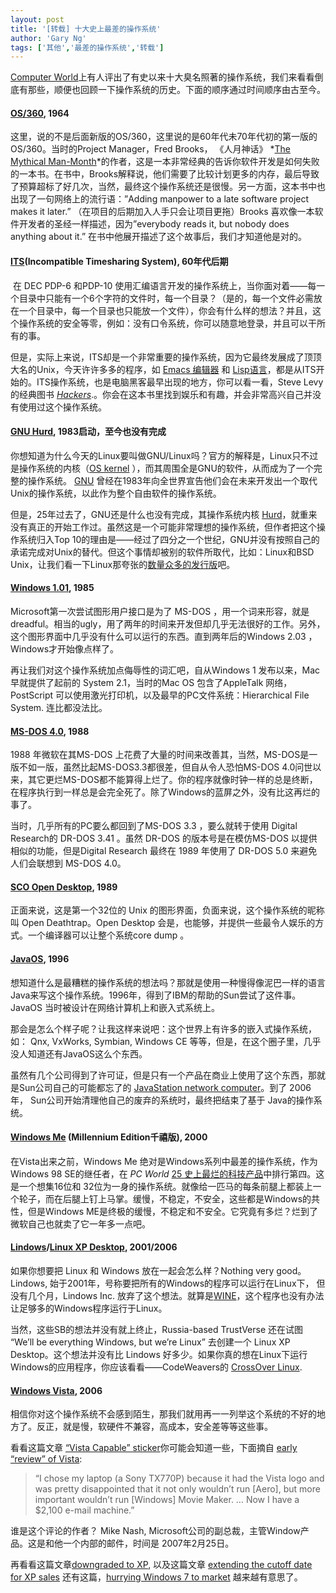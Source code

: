 ```yaml
---
layout: post
title: '[转载] 十大史上最差的操作系统'
author: 'Gary Ng'
tags: ['其他','最差的操作系统','转载']
---
```


  

[Computer
World](http://www.computerworld.com/)上有人评出了有史以来十大臭名照著的操作系统，我们来看看倒底有那些，顺便也回顾一下操作系统的历史。下面的顺序通过时间顺序由古至今。

#### [OS/360](http://www.britannica.com/EBchecked/topic/1461036/IBM-OS360), 1964

这里，说的不是后面新版的OS/360，这里说的是60年代未70年代初的第一版的OS/360。当时的Project
Manager，Fred Brooks， 《人月神话》 *[The Mythical
Man-Month](http://www.amazon.com/reader/0201835959#reader)*的作者，这是一本非常经典的告诉你软件开发是如何失败的一本书。在书中，Brooks解释说，他们需要了比较计划更多的内存，最后导致了预算超标了好几次，当然，最终这个操作系统还是很慢。另一方面，这本书中也出现了一句网络上的流行语：”Adding
manpower to a late software project makes it later.”
（在项目的后期加入人手只会让项目更拖）Brooks
喜欢像一本软件开发者的圣经一样描述，因为”everybody reads it, but nobody
does anything about it.”
在书中他展开描述了这个故事后，我们才知道他是对的。

#### [**ITS**](http://en.wikipedia.org/wiki/Incompatible_Timesharing_System)(Incompatible Timesharing System), 60年代后期

 在 DEC PDP-6 和PDP-10
使用汇编语言开发的操作系统上，当你面对着——每一个目录中只能有一个6个字符的文件时，每一个目录？（是的，每一个文件必需放在一个目录中，每一个目录也只能放一个文件），你会有什么样的想法？并且，这个操作系统的安全等零，例如：没有口令系统，你可以随意地登录，并且可以干所有的事。

但是，实际上来说，ITS却是一个非常重要的操作系统，因为它最终发展成了顶顶大名的Unix，今天许许多多的程序，如 [Emacs
编辑器](http://www.gnu.org/software/emacs/) 和 [Lisp语言](http://knowledgerush.com/kr/encyclopedia/Lisp_programming_language/)，都是从ITS开始的。ITS操作系统，也是电脑黑客最早出现的地方，你可以看一看，Steve
Levy
的经典图书 *[Hackers](http://www.amazon.com/Hackers-Computer-Revolution-Steven-Levy/dp/0141000511)*.。你会在这本书里找到娱乐和有趣，并会非常高兴自己并没有使用过这个操作系统。

  

#### [GNU Hurd](http://www.gnu.org/), 1983启动，至今也没有完成

你想知道为什么今天的Linux要叫做GNU/Linux吗？官方的解释是，Linux只不过是操作系统的内核（[OS
kernel](http://www.webopedia.com/TERM/k/kernel.html) ），而其周围全是GNU的软件，从而成为了一个完整的操作系统。 [GNU](http://www.gnu.org/) 曾经在1983年向全世界宣告他们会在未来开发出一个取代Unix的操作系统，以此作为整个自由软件的操作系统。

但是，25年过去了，GNU还是什么也没有完成，其操作系统内核 [Hurd](http://www.gnu.org/software/hurd/hurd/what_is_the_gnu_hurd.html)，就重来没有真正的开始工作过。虽然这是一个可能非常理想的操作系统，但作者把这个操作系统归入Top
10的理由是——经过了四分之一个世纪，GNU并没有按照自己的承诺完成对Unix的替代。但这个事情却被别的软件所取代，比如：Linux和BSD
Unix，让我们看一下Linux那夸张的[数量众多的发行版](http://en.wikipedia.org/wiki/List_of_Linux_distributions)吧。

#### [Windows 1.01](http://en.wikipedia.org/wiki/Windows_1.0), 1985

Microsoft第一次尝试图形用户接口是为了 MS-DOS ，用一个词来形容，就是
dreadful。相当的ugly，用了两年的时间来开发但却几乎无法很好的工作。另外，这个图形界面中几乎没有什么可以运行的东西。直到两年后的Windows
2.03 ，Windows才开始像点样了。

再让我们对这个操作系统加点侮辱性的词汇吧，自从Windows 1 发布以来，Mac
早就提供了起前的 System 2.1，当时的Mac OS 包含了AppleTalk
网络，PostScript 可以使用激光打印机，以及最早的PC文件系统：Hierarchical
File System. 连比都没法比。

#### [MS-DOS 4.0](http://nukesoft.co.uk/msdos/dosversions.shtml), 1988

1988 年微软在其MS-DOS
上花费了大量的时间来改善其，当然，MS-DOS是一版不如一版，虽然比起MS-DOS3.3都很差，但自从令人恐怕MS-DOS
4.0问世以来，其它更烂MS-DOS都不能算得上烂了。你的程序就像时钟一样的总是终断，在程序执行到一样总是会完全死了。除了Windows的蓝屏之外，没有比这再烂的事了。

当时，几乎所有的PC要么都回到了MS-DOS 3.3 ，要么就转于使用 Digital
Research的 DR-DOS 3.41 。虽然 DR-DOS 的版本号是在模仿MS-DOS
以提供相似的功能，但是Digital Research 最终在 1989 年使用了 DR-DOS 5.0
来避免人们会联想到 MS-DOS 4.0。

[](http://draft.blogger.com/blogger.g?blogID=5319618319979683940)

#### [SCO Open Desktop](http://www.websters-dictionary-online.org/Op/Open+Desktop.html), 1989

正面来说，这是第一个32位的 Unix
的图形界面，负面来说，这个操作系统的昵称叫 Open Deathtrap。Open Desktop
会是，也能够，并提供一些最令人娱乐的方式。一个编译器可以让整个系统core
dump 。

[](http://draft.blogger.com/blogger.g?blogID=5319618319979683940)

#### [JavaOS](http://www.operating-system.org/betriebssystem/_english/bs-javaos.htm), 1996

想知道什么是最糟糕的操作系统的想法吗？那就是使用一种慢得像泥巴一样的语言Java来写这个操作系统。1996年，得到了IBM的帮助的Sun尝试了这件事。JavaOS
当时被设计在网络计算机上和嵌入式系统上。

那会是怎么个样子呢？让我这样来说吧：这个世界上有许多的嵌入式操作系统，如：
Qnx, VxWorks, Symbian, Windows CE
等等，但是，在这个圈子里，几乎没人知道还有JavaOS这么个东西。

虽然有几个公司得到了许可证，但是只有一个产品在商业上使用了这个东西，那就是Sun公司自己的可能都忘了的 [JavaStation
network
computer](http://docs.sun.com/app/docs/doc/805-5890-10/6j5ic0vpe?l=en&a=view)。到了
2006年， Sun公司开始清理他自己的废弃的系统时，最终把结束了基于
Java的操作系统。

#### [Windows Me](http://en.wikipedia.org/wiki/Windows_Me) (Millennium Edition千禧版), 2000

在Vista出来之前，Windows Me
绝对是Windows系列中最差的操作系统，作为Windows 98 SE的继任者，在 *PC
World* [25
史上最烂的科技产品](http://www.pcworld.com/article/125772-2/the_25_worst_tech_products_of_all_time.html)中排行第四。这是一个想集16位和
32位为一身的操作系统。就像给一匹马的每条前腿上都装上一个轮子，而在后腿上钉上马掌。缓慢，不稳定，不安全，这些都是Windows的共性，但是Windows
ME是终极的缓慢，不稳定和不安全。它究竟有多烂？烂到了微软自己也就卖了它一年多一点吧。

[](http://draft.blogger.com/blogger.g?blogID=5319618319979683940)

#### [Lindows](http://www.wired.com/software/coolapps/news/2001/10/47888)/[Linux XP Desktop](http://www.linux-xp.com/), 2001/2006

如果你想要把 Linux 和 Windows 放在一起会怎么样？Nothing very good。
Lindows, 始于2001年，号称要把所有的Windows的程序可以运行在Linux下，
但没有几个月，Lindows Inc.
放弃了这个想法。就算是[WINE](http://www.winehq.org/)，这个程序也没有办法让足够多的Windows程序运行于Linux。

当然，这些SB的想法并没有就上终止，Russia-based TrustVerse 还在试图
“We’ll be everything Windows, but we’re Linux” 去创建一个 Linux XP
Desktop。这个想法并没有比 Lindows
好多少。如果你真的想在Linux下运行Windows的应用程序，你应该看看——CodeWeavers的 [CrossOver
Linux](http://www.codeweavers.com/products/cxlinux/).

[](http://draft.blogger.com/blogger.g?blogID=5319618319979683940)

#### [Windows Vista](http://www.microsoft.com/windows/windows-vista/discover/default.aspx), 2006

相信你对这个操作系统不会感到陌生，那我们就用再一一列举这个系统的不好的地方了。反正，就是慢，软硬件不兼容，高成本，安全差等等这些事。

看看这篇文章 [“Vista Capable”
sticker](http://blogs.computerworld.com/microsoft_caved_to_intel_in_vista_junk_pc_scheme)你可能会知道一些，下面摘自 [early
“review” of
Vista](http://www.computerworld.com/action/article.do?command=viewArticleBasic&articleId=9065538):

> “I chose my laptop (a Sony TX770P) because it had the Vista logo and
> was pretty disappointed that it not only wouldn’t run [Aero], but more
> important wouldn’t run [Windows] Movie Maker. … Now I have a \$2,100
> e-mail machine.”

谁是这个评论的作者？ Mike Nash,
Microsoft公司的副总裁，主管Window产品。这是和他一个内部的邮件，时间是
2007年2月25日。

再看看这篇文章[downgraded to
XP](http://www.computerworld.com/action/article.do?command=viewArticleBasic&articleId=9112885), 以及这篇文章 [extending
the cutoff date for XP
sales](http://blogs.computerworld.com/xp_lives_for_a_price) 还有这篇，[hurrying
Windows 7 to
market](http://blogs.computerworld.com/vista_r_i_p) 越来越有意思了。

  


